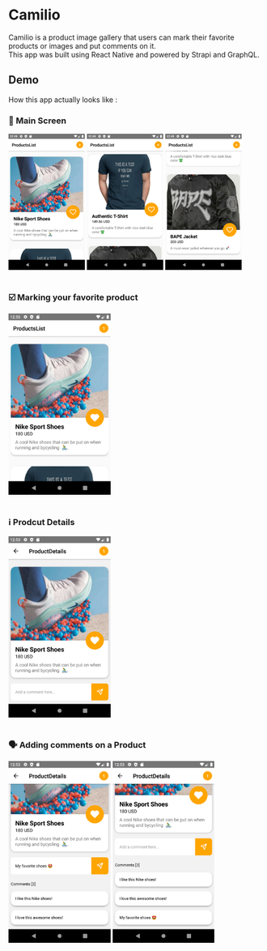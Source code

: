 # Camilio

Camilio is a product image gallery that users can mark their favorite products or images and put comments on it.<br>
This app was built using React Native and powered by Strapi and GraphQL.

## Demo
How this app actually looks like :<br>

### 📱 Main Screen
<img src="https://raw.githubusercontent.com/kevinadhiguna/camilio/master/demo/1.app-overview.png" width="30%"></img> 
<img src="https://raw.githubusercontent.com/kevinadhiguna/camilio/master/demo/2.app-overview.png" width="30%"></img>
<img src="https://raw.githubusercontent.com/kevinadhiguna/camilio/master/demo/3.app-overview.png" width="30%"></img><br><br>

### ☑️ Marking your favorite product
<img src="https://raw.githubusercontent.com/kevinadhiguna/camilio/master/demo/4.mark-favorite-product.png" width="40%"></img> <br><br>

### ℹ️ Prodcut Details
<img src="https://raw.githubusercontent.com/kevinadhiguna/camilio/master/demo/5.product-details.png" width="40%"></img> <br><br>

### 🗣️ Adding comments on a Product
<img src="https://raw.githubusercontent.com/kevinadhiguna/camilio/master/demo/6.adding-comment.png" width="40%"></img>
<img src="https://raw.githubusercontent.com/kevinadhiguna/camilio/master/demo/7.added-comment.png" width="40%"></img> <br>
